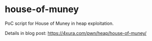 # house-of-muney
PoC script for House of Muney in heap exploitation.

Details in blog post: https://4xura.com/pwn/heap/house-of-muney/

